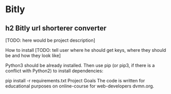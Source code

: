 # Bitly
## h2 Bitly url shorterer converter
[TODO: here would be project description]

How to install
[TODO: tell user where he should get keys, where they should be and how they look like]

Python3 should be already installed. Then use pip (or pip3, if there is a conflict with Python2) to install dependencies:

pip install -r requirements.txt
Project Goals
The code is written for educational purposes on online-course for web-developers dvmn.org.

